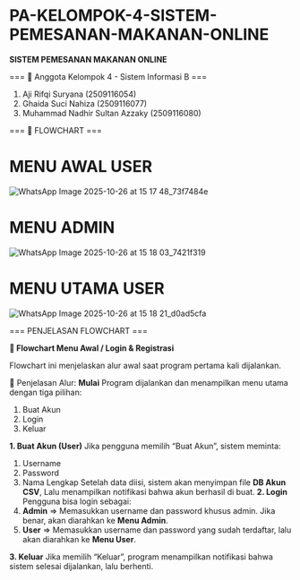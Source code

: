 # PA-KELOMPOK-4-SISTEM-PEMESANAN-MAKANAN-ONLINE

**SISTEM PEMESANAN MAKANAN ONLINE**

=== 👥 Anggota Kelompok 4 - Sistem Informasi B ===
1. Aji Rifqi Suryana (2509116054)
2. Ghaida Suci Nahiza (2509116077)
3. Muhammad Nadhir Sultan Azzaky (2509116080)

=== 🧩 FLOWCHART ===

# MENU AWAL USER
![WhatsApp Image 2025-10-26 at 15 17 48_73f7484e](https://github.com/user-attachments/assets/64bcbf1c-925d-4fc2-8af7-7575a34f6d90)

# MENU ADMIN
![WhatsApp Image 2025-10-26 at 15 18 03_7421f319](https://github.com/user-attachments/assets/a4d234db-00e7-4020-9cc4-86a0238ed02d)

# MENU UTAMA USER
![WhatsApp Image 2025-10-26 at 15 18 21_d0ad5cfa](https://github.com/user-attachments/assets/a12072b4-928b-4725-9192-833c83eb16ab)

=== PENJELASAN FLOWCHART ===

**🧩 Flowchart Menu Awal / Login & Registrasi**

Flowchart ini menjelaskan alur awal saat program pertama kali dijalankan.

🔹 Penjelasan Alur:
**Mulai**
Program dijalankan dan menampilkan menu utama dengan tiga pilihan:
  1. Buat Akun
  2. Login
  3. Keluar
  
**1. Buat Akun (User)**
Jika pengguna memilih “Buat Akun”, sistem meminta:
  1. Username
  2. Password
  3. Nama Lengkap
  Setelah data diisi, sistem akan menyimpan file **DB Akun CSV**, Lalu menampilkan notifikasi bahwa akun berhasil di buat.
**2. Login**
Pengguna bisa login sebagai:
  1. **Admin** => Memasukkan username dan password khusus admin. Jika benar, akan diarahkan ke **Menu Admin**.
  2. **User** => Memasukkan username dan password yang sudah terdaftar, lalu akan diarahkan ke **Menu User**.

**3. Keluar**
Jika memilih “Keluar”, program menampilkan notifikasi bahwa sistem selesai dijalankan, lalu berhenti.

